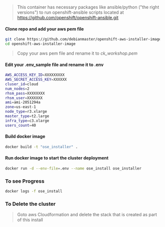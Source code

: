 

> This container has necessary packages like ansible/python ("the right versions")  to run openshift-ansible scripts located at https://github.com/openshift/openshift-ansible.git


#### Clone repo and add your aws pem file 
```sh
git clone https://github.com/debianmaster/openshift-aws-installer-image.git
cd openshift-aws-installer-image
```
> Copy your aws pem file and rename it to *ck_workshop.pem*   

#### Edit your .env_sample file and rename it to .env
```sh
AWS_ACCESS_KEY_ID=XXXXXXXXX
AWS_SECRET_ACCESS_KEY=XXXXXX
cluser_id=cloud
num_nodes=2
rhsm_pass=XXXXXXXX
rhsm_user=XXXXXXX
ami=ami-2051294a
zone=us-east-1
node_type=r3.xlarge
master_type=t2.large
infra_type=c3.xlarge
users_count=40
```

#### Build docker image   
```sh
docker build -t "ose_installer" .
```

#### Run docker image to start the cluster deployment
```sh
docker run -d --env-file=.env --name ose_install ose_installer
```

### To see Progress
```sh
docker logs -f ose_install
```

### To Delete the cluster
> Goto aws Cloudformation and delete the stack that is created as part of this install 


